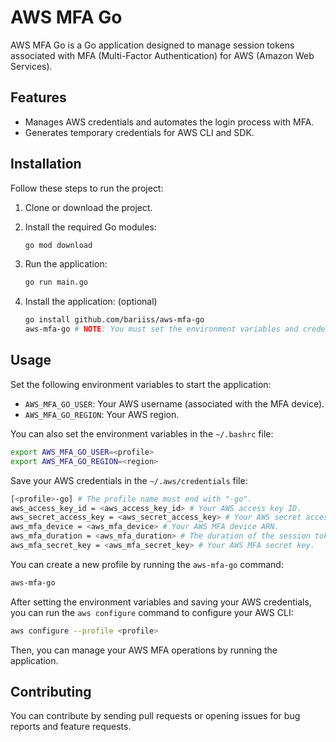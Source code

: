
# AWS MFA Go

AWS MFA Go is a Go application designed to manage session tokens associated with MFA (Multi-Factor Authentication) for AWS (Amazon Web Services).

## Features

- Manages AWS credentials and automates the login process with MFA.
- Generates temporary credentials for AWS CLI and SDK.

## Installation

Follow these steps to run the project:

1. Clone or download the project.
2. Install the required Go modules:

   ```bash
   go mod download
   ```

3. Run the application:

   ```bash
   go run main.go
   ```

4. Install the application: (optional)

   ```bash
   go install github.com/bariiss/aws-mfa-go
   aws-mfa-go # NOTE: You must set the environment variables and credentials before running the application.
   ```

## Usage

Set the following environment variables to start the application:

- `AWS_MFA_GO_USER`: Your AWS username (associated with the MFA device).
- `AWS_MFA_GO_REGION`: Your AWS region.

You can also set the environment variables in the `~/.bashrc` file:

```bash
export AWS_MFA_GO_USER=<profile>
export AWS_MFA_GO_REGION=<region>
```

Save your AWS credentials in the `~/.aws/credentials` file:

```bash
[<profile>-go] # The profile name must end with "-go".
aws_access_key_id = <aws_access_key_id> # Your AWS access key ID.
aws_secret_access_key = <aws_secret_access_key> # Your AWS secret access key.
aws_mfa_device = <aws_mfa_device> # Your AWS MFA device ARN.
aws_mfa_duration = <aws_mfa_duration> # The duration of the session token (in seconds).
aws_mfa_secret_key = <aws_mfa_secret_key> # Your AWS MFA secret key.
```

You can create a new profile by running the `aws-mfa-go` command:

```bash
aws-mfa-go
```

After setting the environment variables and saving your AWS credentials, you can run the `aws configure` command to configure your AWS CLI:

```bash
aws configure --profile <profile>
```

Then, you can manage your AWS MFA operations by running the application.

## Contributing

You can contribute by sending pull requests or opening issues for bug reports and feature requests.